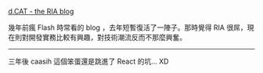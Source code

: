 [d.CAT - the RIA blog](http://ria.richtechmedia.com/)

幾年前瘋 Flash 時常看的 blog ，去年短暫復活了一陣子。那時覺得 RIA 很屌，現在則對開發實務比較有興趣，對技術潮流反而不那麼興奮。

---

三年後 caasih 這個笨蛋還是跳進了 React 的坑... XD

